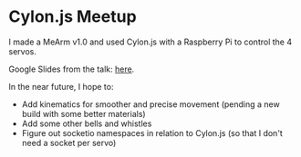 # Cylon.js Meetup

I made a MeArm v1.0 and used Cylon.js with a Raspberry Pi to control the 4 servos.

Google Slides from the talk: [here](https://docs.google.com/presentation/d/1eV1NJfY0SrKhzPacw-P2wvpTI4HIxDmIpM6qB84RRV8/edit?usp=sharing).

In the near future, I hope to:
* Add kinematics for smoother and precise movement (pending a new build with some better materials)
* Add some other bells and whistles
* Figure out socketio namespaces in relation to Cylon.js (so that I don't need a socket per servo)
